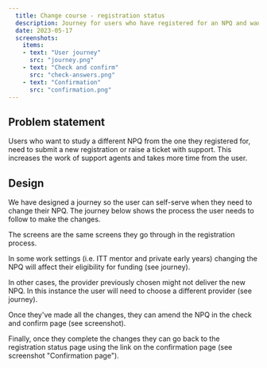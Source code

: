 ```yaml
---
  title: Change course - registration status
  description: Journey for users who have registered for an NPQ and want to change their course.
  date: 2023-05-17
  screenshots:
    items:
    - text: "User journey"
      src: "journey.png"
    - text: "Check and confirm"
      src: "check-answers.png"
    - text: "Confirmation"
      src: "confirmation.png"
---
```


## Problem statement

Users who want to study a different NPQ from the one they registered for, need to submit a new registration or raise a ticket with support. This increases the work of support agents and takes more time from the user.

## Design

We have designed a journey so the user can self-serve when they need to change their NPQ. The journey below shows the process the user needs to follow to make the changes.

The screens are the same screens they go through in the registration process.

In some work settings (i.e. ITT mentor and private early years) changing the NPQ will affect their eligibility for funding (see journey).

In other cases, the provider previously chosen might not deliver the new NPQ. In this instance the user will need to choose a different provider (see journey).

Once they've made all the changes, they can amend the NPQ in the check and confirm page (see screenshot).

Finally, once they complete the changes they can go back to the registration status page using the link on the confirmation page (see screenshot "Confirmation page").
